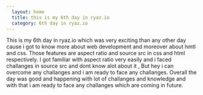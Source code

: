 ```yaml
--- 
  layout: home
  title: this is my 6th day in ryaz.io
  category: 6th day in ryaz.io
---
```


  This is my 6th day in ryaz.io which was very exciting than any other day cause i got to know more about web development and moreover about hmtl and css. Those features are aspect ratio and source src in css and html respectively. I got familiar with aspect ratio very easily and i faced challanges in source src and dont know alot about it , But hey i can overcome any challanges and i am ready to face any challanges. Overall the day was good and happening with lot of challanges and knowledge and with that i am ready to face any challanges which are coming in future. 
